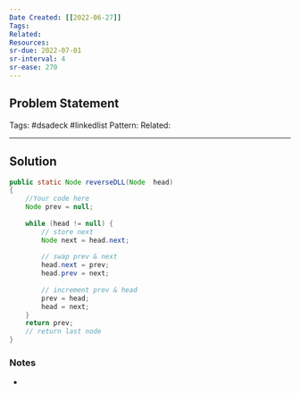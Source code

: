 ```yaml
---
Date Created: [[2022-06-27]]
Tags: 
Related: 
Resources: 
sr-due: 2022-07-01
sr-interval: 4
sr-ease: 270
---
```


## Problem Statement


Tags:  #dsadeck  #linkedlist 
Pattern: 
Related: 

---

## Solution
``` java
public static Node reverseDLL(Node  head)
{
    //Your code here
    Node prev = null;
    
    while (head != null) {
        // store next
        Node next = head.next;
        
        // swap prev & next
        head.next = prev;
        head.prev = next;
                    
        // increment prev & head                        
        prev = head;
        head = next;
    }
    return prev;
    // return last node
}
```

### Notes
- 

